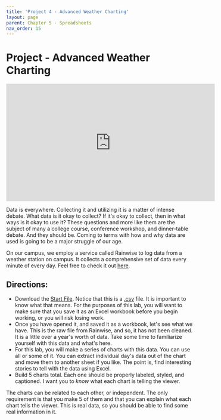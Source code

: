 ```yaml
--- 
title: 'Project 4 - Advanced Weather Charting'
layout: page
parent: Chapter 5 - Spreadsheets
nav_order: 15
---
```


Project - Advanced Weather Charting
=====================================

<iframe width="560" height="315" src="https://www.youtube.com/embed/l5zzVLgipTQ" title="YouTube video player" frameborder="0" allow="accelerometer; autoplay; clipboard-write; encrypted-media; gyroscope; picture-in-picture; web-share" allowfullscreen></iframe>

Data is everywhere. Collecting it and utilizing it is a matter of intense debate. What data is it okay to collect? If it's okay to collect, then in what ways is it okay to use it? These questions and more like them are the subject of many a college course, conference workshop, and dinner-table debate. And they should be. Coming to terms with how and why data are used is going to be a major struggle of our age.

On our campus, we employ a service called Rainwise to log data from a weather station on campus. It collects a comprehensive set of data every minute of every day. Feel free to check it out [here](https://rainwise.net/weather/LLTC56633).

## Directions:

* Download the [Start File](res/2019_weather.csv). Notice that this is a [.csv](https://en.wikipedia.org/wiki/Comma-separated_values) file. It is important to know what that means. For the purposes of this lab, you will want to make sure that you save it as an Excel workbook before you begin working, or you will risk losing work.
* Once you have opened it, and saved it as a workbook, let's see what we have. This is the raw file from Rainwise, and so, it has not been cleaned. It is a little over a year's worth of data. Take some time to familiarize yourself with this data and what's here.
* For this lab, you will make a series of charts with this data. You can use all or some of it. You can extract individual day's data out of the chart and move them to another sheet if you like. The point is, find interesting stories to tell with the data using Excel.
* Build 5 charts total. Each one should be properly labeled, styled, and captioned. I want you to *know* what each chart is telling the viewer.

The charts can be related to each other, or independent. The only requirement is that you make 5 of them and that you can explain what each chart tells the viewer. This is real data, so you should be able to find some real information in it.
